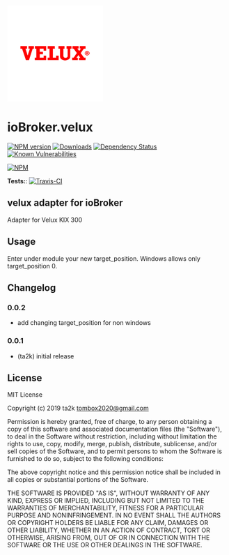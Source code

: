 ![Logo](admin/velux.png)
# ioBroker.velux

[![NPM version](http://img.shields.io/npm/v/iobroker.velux.svg)](https://www.npmjs.com/package/iobroker.velux)
[![Downloads](https://img.shields.io/npm/dm/iobroker.velux.svg)](https://www.npmjs.com/package/iobroker.velux)
[![Dependency Status](https://img.shields.io/david/ta2k/iobroker.velux.svg)](https://david-dm.org/ta2k/iobroker.velux)
[![Known Vulnerabilities](https://snyk.io/test/github/ta2k/ioBroker.velux/badge.svg)](https://snyk.io/test/github/ta2k/ioBroker.velux)

[![NPM](https://nodei.co/npm/iobroker.velux.png?downloads=true)](https://nodei.co/npm/iobroker.velux/)

**Tests:**: [![Travis-CI](http://img.shields.io/travis/ta2k/ioBroker.velux/master.svg)](https://travis-ci.org/ta2k/ioBroker.velux)

## velux adapter for ioBroker

Adapter for Velux KIX 300

## Usage

Enter under module your new target_position. Windows allows only target_position 0.

## Changelog

### 0.0.2
* add changing target_position for non windows  
  
### 0.0.1
* (ta2k) initial release

## License
MIT License

Copyright (c) 2019 ta2k <tombox2020@gmail.com>

Permission is hereby granted, free of charge, to any person obtaining a copy
of this software and associated documentation files (the "Software"), to deal
in the Software without restriction, including without limitation the rights
to use, copy, modify, merge, publish, distribute, sublicense, and/or sell
copies of the Software, and to permit persons to whom the Software is
furnished to do so, subject to the following conditions:

The above copyright notice and this permission notice shall be included in all
copies or substantial portions of the Software.

THE SOFTWARE IS PROVIDED "AS IS", WITHOUT WARRANTY OF ANY KIND, EXPRESS OR
IMPLIED, INCLUDING BUT NOT LIMITED TO THE WARRANTIES OF MERCHANTABILITY,
FITNESS FOR A PARTICULAR PURPOSE AND NONINFRINGEMENT. IN NO EVENT SHALL THE
AUTHORS OR COPYRIGHT HOLDERS BE LIABLE FOR ANY CLAIM, DAMAGES OR OTHER
LIABILITY, WHETHER IN AN ACTION OF CONTRACT, TORT OR OTHERWISE, ARISING FROM,
OUT OF OR IN CONNECTION WITH THE SOFTWARE OR THE USE OR OTHER DEALINGS IN THE
SOFTWARE.